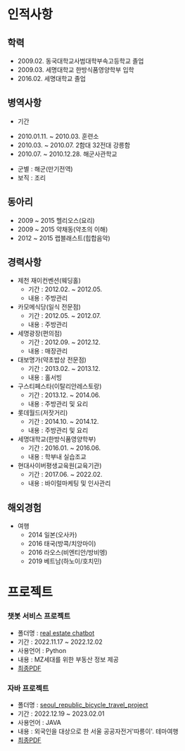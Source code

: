 # 인적사항
## 학력
- 2009.02. 동국대학교사범대학부속고등학교 졸업
- 2009.03. 세명대학교 한방식품영양학부 입학
- 2016.02. 세명대학교 졸업
## 병역사항
- 기간 
+ 2010.01.11. ~ 2010.03. 훈련소
+ 2010.03. ~ 2010.07. 2함대 32전대 강릉함
+ 2010.07. ~ 2010.12.28. 해군사관학교
- 군별 : 해군(만기전역)
- 보직 : 조리
## 동아리
- 2009 ~ 2015 헬리오스(요리)
- 2009 ~ 2015 약채동(약초의 이해)
- 2012 ~ 2015 랩블래스트(힙합음악)
## 경력사항
- 제천 재이컨벤션(웨딩홀)
    + 기간 : 2012.02. ~ 2012.05.
    + 내용 : 주방관리
- 카모메식당(일식 전문점)
    + 기간 : 2012.05. ~ 2012.07.
    + 내용 : 주방관리
- 세명광장(편의점)
    + 기간 : 2012.09. ~ 2012.12.
    + 내용 : 매장관리
- 대보명가(약초밥상 전문점)
    + 기간 : 2013.02. ~ 2013.12.
    + 내용 : 홀서빙
- 구스티페스타(이탈리안레스토랑)
    + 기간 : 2013.12. ~ 2014.06. 
    + 내용 : 주방관리 및 요리
- 롯데월드(저잣거리)
    + 기간 : 2014.10. ~ 2014.12.
    + 내용 : 주방관리 및 요리
- 세명대학교(한방식품영양학부)
    + 기간 : 2016.01. ~ 2016.06.
    + 내용 : 학부내 실습조교
- 현대사이버평생교육원(교육기관)
    + 기간 : 2017.06. ~ 2022.02.
    + 내용 : 바이럴마케팅 및 인사관리
## 해외경험
- 여행
    + 2014 일본(오사카)
    + 2016 태국(방콕/치앙마이)
    + 2016 라오스(비엔티안/방비엥)
    + 2019 베트남(하노이/호치민)

# 프로젝트

### 챗봇 서비스 프로젝트
- 폴더명 : [real estate chatbot](/real_estate_chatbot/)
- 기간 : 2022.11.17 ~ 2022.12.02
- 사용언어 : Python
- 내용 : MZ세대를 위한 부동산 정보 제공
- [최종PDF](/real_estate_chatbot/Final/real_estate_chatbot.pdf)

### 자바 프로젝트
- 폴더명 : [seoul_republic_bicycle_travel_project](/seoul_republic_bicycle_travel/)
- 기간 : 2022.12.19 ~ 2023.02.01
- 사용언어 : JAVA
- 내용 : 외국인을 대상으로 한 서울 공공자전거'따릉이'. 테마여행
- [최종PDF](/seoul_republic_bicycle_travel/Final/Seoul_Republic_Bicycle_Travel_Project.pdf)